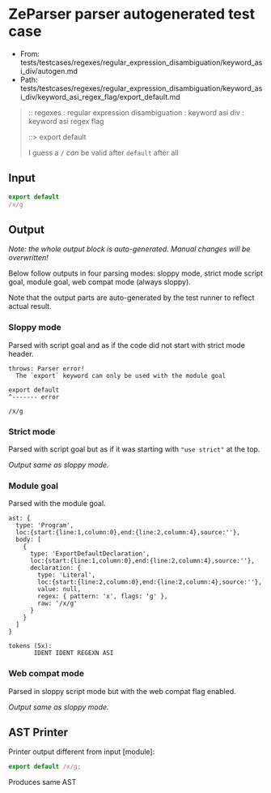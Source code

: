 # ZeParser parser autogenerated test case

- From: tests/testcases/regexes/regular_expression_disambiguation/keyword_asi_div/autogen.md
- Path: tests/testcases/regexes/regular_expression_disambiguation/keyword_asi_div/keyword_asi_regex_flag/export_default.md

> :: regexes : regular expression disambiguation : keyword asi div : keyword asi regex flag
>
> ::> export default
>
> I guess a `/` _can_ be valid after `default` after all

## Input

`````js
export default
/x/g
`````

## Output

_Note: the whole output block is auto-generated. Manual changes will be overwritten!_

Below follow outputs in four parsing modes: sloppy mode, strict mode script goal, module goal, web compat mode (always sloppy).

Note that the output parts are auto-generated by the test runner to reflect actual result.

### Sloppy mode

Parsed with script goal and as if the code did not start with strict mode header.

`````
throws: Parser error!
  The `export` keyword can only be used with the module goal

export default
^------- error

/x/g
`````

### Strict mode

Parsed with script goal but as if it was starting with `"use strict"` at the top.

_Output same as sloppy mode._

### Module goal

Parsed with the module goal.

`````
ast: {
  type: 'Program',
  loc:{start:{line:1,column:0},end:{line:2,column:4},source:''},
  body: [
    {
      type: 'ExportDefaultDeclaration',
      loc:{start:{line:1,column:0},end:{line:2,column:4},source:''},
      declaration: {
        type: 'Literal',
        loc:{start:{line:2,column:0},end:{line:2,column:4},source:''},
        value: null,
        regex: { pattern: 'x', flags: 'g' },
        raw: '/x/g'
      }
    }
  ]
}

tokens (5x):
       IDENT IDENT REGEXN ASI
`````


### Web compat mode

Parsed in sloppy script mode but with the web compat flag enabled.

_Output same as sloppy mode._

## AST Printer

Printer output different from input [module]:

````js
export default /x/g;
````

Produces same AST
